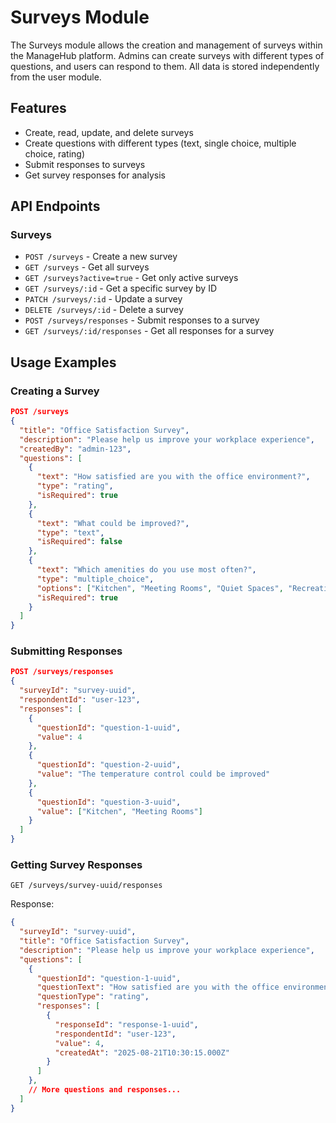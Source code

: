 # Surveys Module

The Surveys module allows the creation and management of surveys within the ManageHub platform. Admins can create surveys with different types of questions, and users can respond to them. All data is stored independently from the user module.

## Features

- Create, read, update, and delete surveys
- Create questions with different types (text, single choice, multiple choice, rating)
- Submit responses to surveys
- Get survey responses for analysis

## API Endpoints

### Surveys

- `POST /surveys` - Create a new survey
- `GET /surveys` - Get all surveys
- `GET /surveys?active=true` - Get only active surveys
- `GET /surveys/:id` - Get a specific survey by ID
- `PATCH /surveys/:id` - Update a survey
- `DELETE /surveys/:id` - Delete a survey
- `POST /surveys/responses` - Submit responses to a survey
- `GET /surveys/:id/responses` - Get all responses for a survey

## Usage Examples

### Creating a Survey

```json
POST /surveys
{
  "title": "Office Satisfaction Survey",
  "description": "Please help us improve your workplace experience",
  "createdBy": "admin-123",
  "questions": [
    {
      "text": "How satisfied are you with the office environment?",
      "type": "rating",
      "isRequired": true
    },
    {
      "text": "What could be improved?",
      "type": "text",
      "isRequired": false
    },
    {
      "text": "Which amenities do you use most often?",
      "type": "multiple_choice",
      "options": ["Kitchen", "Meeting Rooms", "Quiet Spaces", "Recreation Area"],
      "isRequired": true
    }
  ]
}
```

### Submitting Responses

```json
POST /surveys/responses
{
  "surveyId": "survey-uuid",
  "respondentId": "user-123",
  "responses": [
    {
      "questionId": "question-1-uuid",
      "value": 4
    },
    {
      "questionId": "question-2-uuid",
      "value": "The temperature control could be improved"
    },
    {
      "questionId": "question-3-uuid",
      "value": ["Kitchen", "Meeting Rooms"]
    }
  ]
}
```

### Getting Survey Responses

```
GET /surveys/survey-uuid/responses
```

Response:
```json
{
  "surveyId": "survey-uuid",
  "title": "Office Satisfaction Survey",
  "description": "Please help us improve your workplace experience",
  "questions": [
    {
      "questionId": "question-1-uuid",
      "questionText": "How satisfied are you with the office environment?",
      "questionType": "rating",
      "responses": [
        {
          "responseId": "response-1-uuid",
          "respondentId": "user-123",
          "value": 4,
          "createdAt": "2025-08-21T10:30:15.000Z"
        }
      ]
    },
    // More questions and responses...
  ]
}
```
